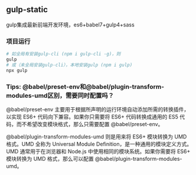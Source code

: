 ## gulp-static

gulp集成最新前端开发环境，es6+babel7+gulp4+sass
### 项目运行

```bash
# 如全局有安装gulp-cli (npm i gulp-cli -g)，则
gulp 
# 或（未全局安装gulp-cli），本地安装gulp (npm i gulp)
npx gulp
```

### Tips: @babel/preset-env和@babel/plugin-transform-modules-umd区别，需要同时配置吗？
@babel/preset-env 主要用于根据所声明的运行环境自动添加所需的转换插件，以实现 ES6+ 代码向下兼容。如果你只需要将 ES6+ 代码转换成通用的 ES5 代码，而不希望改变模块格式，那么只需要配置 @babel/preset-env。

@babel/plugin-transform-modules-umd 则是用来将 ES6+ 模块转换为 UMD 格式。UMD 全称为 Universal Module Definition，是一种通用的模块定义方式。UMD 通常用于在浏览器和 Node.js 中使用相同的模块系统。如果你需要将 ES6+ 模块转换为 UMD 格式，那么可以配置 @babel/plugin-transform-modules-umd。
